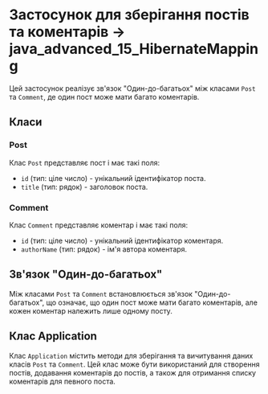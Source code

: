 
# Застосунок для зберігання постів та коментарів -> java_advanced_15_HibernateMapping

Цей застосунок реалізує зв'язок "Один-до-багатьох" між класами `Post` та `Comment`, де один пост може мати багато коментарів.

## Класи

### Post

Клас `Post` представляє пост і має такі поля:

- `id` (тип: ціле число) - унікальний ідентифікатор поста.
- `title` (тип: рядок) - заголовок поста.

### Comment

Клас `Comment` представляє коментар і має такі поля:

- `id` (тип: ціле число) - унікальний ідентифікатор коментаря.
- `authorName` (тип: рядок) - ім'я автора коментаря.

## Зв'язок "Один-до-багатьох"

Між класами `Post` та `Comment` встановлюється зв'язок "Один-до-багатьох", що означає, що один пост може мати багато коментарів, але кожен коментар належить лише одному посту.

## Клас Application

Клас `Application` містить методи для зберігання та вичитування даних класів `Post` та `Comment`. Цей клас може бути використаний для створення постів, додавання коментарів до постів, а також для отримання списку коментарів для певного поста.

